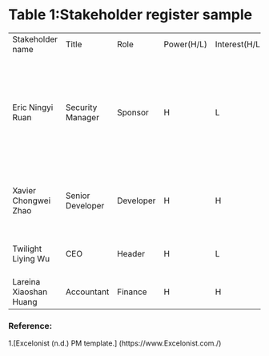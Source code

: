 ﻿<h1>Table 1:Stakeholder register sample</h1>
<table>
<tr>
<td>Stakeholder name</td><td>Title</td><td>Role</td><td>Power(H/L)</td><td>Interest(H/L)</td><td>Requirement</td><td>Communication</td>
</tr>
<td>Eric Ningyi Ruan</td><td>Security Manager</td><td>Sponsor</td><td>H</td><td>L</td><td>1. Finish implementing GDPR compliant checkouts by end of Q3<br>2.  Senior Data Analyst Certificates<br>3.  Computer Certificate|1.Weekly via email to each team members<br></td><td><br>1.Weekly via email to each team members</br><br>2.Wechat Group Talking</br></td>
</tr>
<tr>
<td>Xavier Chongwei Zhao</td><td>Senior Developer</td><td>Developer</td><td>H</td><td>H</td><td>1. Security certificates<br>2.Senior Systems Analyst Certificate<br>3.Computer Certificate<br></td><td><br>Wechat Group Talking</br></td>
</tr>
<tr>
<td>Twilight Liying Wu</td><td>CEO</td><td>Header</td><td>H</td><td>L</td><td>1.5% revenue increase<br>2.Doctor of Management<br></td><td><br>Wechat Group Talking</br></td>
</tr>
<tr>
<td>Lareina Xiaoshan Huang</td><td>Accountant</td><td>Finance</td><td>H</td><td>H</td><td>1. Senior Certificate in Accounting<br></td><td><br>Wechat Group Talking</br></td>
</tr>
</table>
<h3>Reference: </h3>
1.[Excelonist (n.d.) PM template.] (https://www.Excelonist.com./)